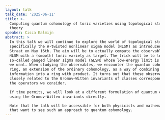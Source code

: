 ```yaml
---
layout: talk
talk_date: '2025-06-11'
title: >-
  Computing quantum cohomology of toric varieties using topological string
  theory
speaker: Cisca Kalmijn
abstract: >
  In this talk we will continue to explore the world of topological strings,
  specifically the A-twisted nonlinear sigma model (NLSM) as introduced by Jesse
  Straat on May 16th. The aim will be to actually compute the observables of a
  NLSM with a (smooth) toric variety as target. The trick will be to look at a
  so-called gauged linear sigma model (GLSM) whose low-energy limit is the NLSM
  we want. When studying the observables, we encounter the quantum cohomology
  ring, an extension of the ordinary cohomology, as a way of combining this
  information into a ring with product. It turns out that these observables are
  closely related to the Gromov–Witten invariants of classes corresponding to
  the operators we consider.

  If time permits, we will look at a different formulation of quantum cohomology
  using the Gromov–Witten invariants directly.

  Note that the talk will be accessible for both physicists and mathematicians
  that want to see such an approach to quantum cohomology.
---
```


